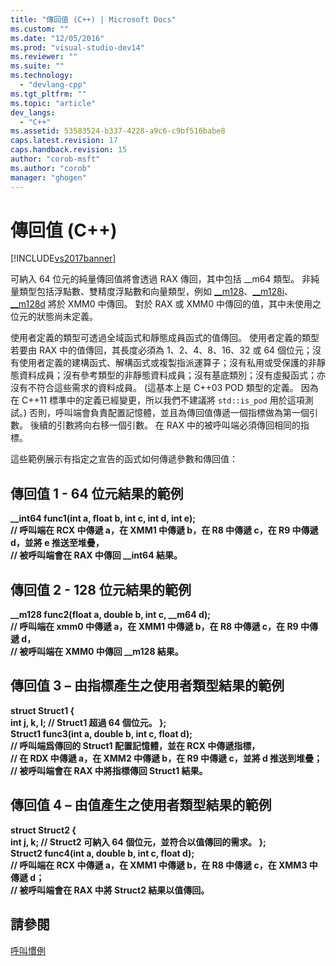 ```yaml
---
title: "傳回值 (C++) | Microsoft Docs"
ms.custom: ""
ms.date: "12/05/2016"
ms.prod: "visual-studio-dev14"
ms.reviewer: ""
ms.suite: ""
ms.technology: 
  - "devlang-cpp"
ms.tgt_pltfrm: ""
ms.topic: "article"
dev_langs: 
  - "C++"
ms.assetid: 53583524-b337-4228-a9c6-c9bf516babe8
caps.latest.revision: 17
caps.handback.revision: 15
author: "corob-msft"
ms.author: "corob"
manager: "ghogen"
---
```

# 傳回值 (C++)
[!INCLUDE[vs2017banner](../assembler/inline/includes/vs2017banner.md)]

可納入 64 位元的純量傳回值將會透過 RAX 傳回，其中包括 \_\_m64 類型。  非純量類型包括浮點數、雙精度浮點數和向量類型，例如 [\_\_m128](../cpp/m128.md)、[\_\_m128i](../cpp/m128i.md)、[\_\_m128d](../cpp/m128d.md) 將於 XMM0 中傳回。  對於 RAX 或 XMM0 中傳回的值，其中未使用之位元的狀態尚未定義。  
  
 使用者定義的類型可透過全域函式和靜態成員函式的值傳回。  使用者定義的類型若要由 RAX 中的值傳回，其長度必須為 1、2、4、8、16、32 或 64 個位元；沒有使用者定義的建構函式、解構函式或複製指派運算子；沒有私用或受保護的非靜態資料成員；沒有參考類型的非靜態資料成員；沒有基底類別；沒有虛擬函式；亦沒有不符合這些需求的資料成員。  \(這基本上是 C\+\+03 POD 類型的定義。  因為在 C\+\+11 標準中的定義已經變更，所以我們不建議將 `std::is_pod` 用於這項測試。\) 否則，呼叫端會負責配置記憶體，並且為傳回值傳遞一個指標做為第一個引數。  後續的引數將向右移一個引數。  在 RAX 中的被呼叫端必須傳回相同的指標。  
  
 這些範例展示有指定之宣告的函式如何傳遞參數和傳回值：  
  
## 傳回值 1 \- 64 位元結果的範例  
  **\_\_int64 func1\(int a, float b, int c, int d, int e\);**  
**\/\/ 呼叫端在 RCX 中傳遞 a，在 XMM1 中傳遞 b，在 R8 中傳遞 c，在 R9 中傳遞 d，並將 e 推送至堆疊，**  
**\/\/ 被呼叫端會在 RAX 中傳回 \_\_int64 結果。**   
## 傳回值 2 \- 128 位元結果的範例  
  **\_\_m128 func2\(float a, double b, int c, \_\_m64 d\);**   
**\/\/ 呼叫端在 xmm0 中傳遞 a，在 XMM1 中傳遞 b，在 R8 中傳遞 c，在 R9 中傳遞 d，**  
**\/\/ 被呼叫端在 XMM0 中傳回 \_\_m128 結果。**   
## 傳回值 3 – 由指標產生之使用者類型結果的範例  
  **struct Struct1 {**  
 **int j, k, l;    \/\/ Struct1 超過 64 個位元。  };**  
**Struct1 func3\(int a, double b, int c, float d\);**   
**\/\/ 呼叫端爲傳回的 Struct1 配置記憶體，並在 RCX 中傳遞指標，**  
**\/\/ 在 RDX 中傳遞 a，在 XMM2 中傳遞 b，在 R9 中傳遞 c，並將 d 推送到堆疊；**   
**\/\/ 被呼叫端會在 RAX 中將指標傳回 Struct1 結果。**    
## 傳回值 4 – 由值產生之使用者類型結果的範例  
  **struct Struct2 {**  
 **int j, k;    \/\/ Struct2 可納入 64 個位元，並符合以值傳回的需求。  };**  
**Struct2 func4\(int a, double b, int c, float d\);**   
**\/\/ 呼叫端在 RCX 中傳遞 a，在 XMM1 中傳遞 b，在 R8 中傳遞 c，在 XMM3 中傳遞 d；**   
**\/\/ 被呼叫端會在 RAX 中將 Struct2 結果以值傳回。**    
## 請參閱  
 [呼叫慣例](../build/calling-convention.md)